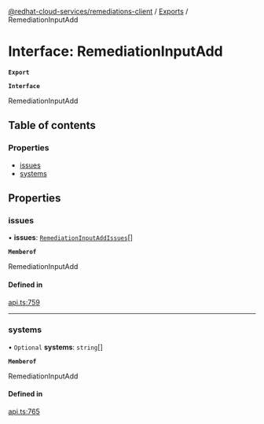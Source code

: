 [@redhat-cloud-services/remediations-client](../README.md) / [Exports](../modules.md) / RemediationInputAdd

# Interface: RemediationInputAdd

**`Export`**

**`Interface`**

RemediationInputAdd

## Table of contents

### Properties

- [issues](RemediationInputAdd.md#issues)
- [systems](RemediationInputAdd.md#systems)

## Properties

### issues

• **issues**: [`RemediationInputAddIssues`](RemediationInputAddIssues.md)[]

**`Memberof`**

RemediationInputAdd

#### Defined in

[api.ts:759](https://github.com/RedHatInsights/javascript-clients/blob/master/packages/remediations/api.ts#L759)

___

### systems

• `Optional` **systems**: `string`[]

**`Memberof`**

RemediationInputAdd

#### Defined in

[api.ts:765](https://github.com/RedHatInsights/javascript-clients/blob/master/packages/remediations/api.ts#L765)
